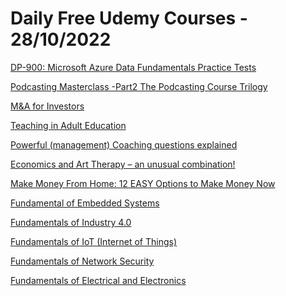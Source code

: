 # Daily Free Udemy Courses - 28/10/2022

[DP-900: Microsoft Azure Data Fundamentals Practice Tests](https://www.udemy.com/course/dp-900-microsoft-azure-data-fundamentals-practice-tests-n/?couponCode=91899B30F6EE0570BF7D)
[Podcasting Masterclass -Part2 The Podcasting Course Trilogy](https://www.udemy.com/course/podcasting-masterclass-part2-the-podcasting-course-trilogy/?couponCode=AB2716AB5AB6BEEA7560)
[M&A for Investors](https://www.udemy.com/course/ma-for-investors/?couponCode=FREEOCT22)
[Teaching in Adult Education](https://www.udemy.com/course/teaching-in-adult-education/?couponCode=TEACHERSALE)
[Powerful (management) Coaching questions explained](https://www.udemy.com/course/powerful-management-coaching-questions-explained/?couponCode=FREEOCT22)
[Economics and Art Therapy – an unusual combination!](https://www.udemy.com/course/sakshieconomicsart-therapycovid/?couponCode=ARTECONOMICS)
[Make Money From Home: 12 EASY Options to Make Money Now](https://www.udemy.com/course/make-easy-money-from-home/?couponCode=4A89B281856AF4ECF2AE)
[Fundamental of Embedded Systems](https://www.udemy.com/course/fundamental-of-embedded-systems/?couponCode=E31A5D9AB5209E736C70)
[Fundamentals of Industry 4.0](https://www.udemy.com/course/fundamental-of-industry-40/?couponCode=133C4230846A09DA874B)
[Fundamentals of IoT (Internet of Things)](https://www.udemy.com/course/fundamentals-of-iot-internet-of-things/?couponCode=03BBE479BF2D6AD4819F)
[Fundamentals of Network Security](https://www.udemy.com/course/fundamentals-of-network-security-b/?couponCode=2B5CDCDB10BEA3890FB4)
[Fundamentals of Electrical and Electronics](https://www.udemy.com/course/fundamentals-of-electrical-and-electronics-engineering/?couponCode=5066757E940045FD99D2)
